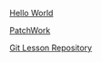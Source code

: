 [Hello World](https://github.com/nagyrobert0213/hello-world)

[PatchWork](https://github.com/nagyrobert0213/patchwork)

[Git Lesson Repository](https://github.com/nagyrobert0213/git-lesson-repository)
